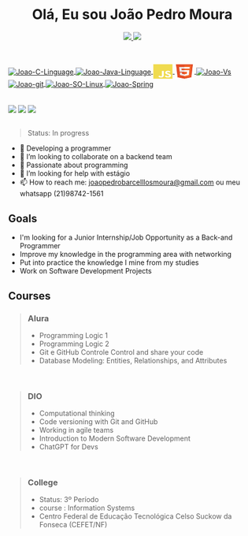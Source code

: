 <h1 align = "center">Olá, Eu sou João Pedro Moura</h1>

<div align="center">
   <a href="https://github.com/JoaoPedroBMoura">
  <img height="150em" src="https://github-readme-stats.vercel.app/api?username=JoaoPedroBMoura&show_icons=true&theme=dark&include_all_commits=true&count_private=true"/>
  <img height="150em" src="https://github-readme-stats.vercel.app/api/top-langs/?username=JoaoPedroBMoura&layout=compact&langs_count=7&theme=dark"/>
</div>

##
 <div style="display: inline_block"><br>
  <img align ="center" alt = "Joao-C-Linguage" height = "30" width src="https://cdn.jsdelivr.net/gh/devicons/devicon/icons/c/c-original.svg">
  <img align ="center" alt = "Joao-Java-Linguage" height = "30" width src="https://cdn.jsdelivr.net/gh/devicons/devicon/icons/java/java-original-wordmark.svg" >
  <img align="center" alt="Joao-Js" height="30" width="40" src="https://raw.githubusercontent.com/devicons/devicon/master/icons/javascript/javascript-plain.svg">
  <img align="center" alt="Joao-HTML" height="30" width="40" src="https://raw.githubusercontent.com/devicons/devicon/master/icons/html5/html5-original.svg">
  
  
    
  <img align ="center" alt = "Joao-Vs" height = "30" width src="https://cdn.jsdelivr.net/gh/devicons/devicon/icons/vscode/vscode-original.svg">
  <img align ="center" alt = "Joao-git" height = "30" width src="https://cdn.jsdelivr.net/gh/devicons/devicon/icons/git/git-plain-wordmark.svg">

  <img align ="center" alt = "Joao-SO-Linux" height = "30" width src="https://cdn.jsdelivr.net/gh/devicons/devicon/icons/linux/linux-plain.svg">
  <img align ="center" alt = "Joao-Spring" height = "30" width src="https://cdn.jsdelivr.net/gh/devicons/devicon/icons/spring/spring-original-wordmark.svg" >
    
 </div>
    
<div> 
<br></br>
  <a href="https://www.instagram.com/jpmoura28/?hl=en" target="_blank"><img src="https://img.shields.io/badge/-Instagram-%23E4405F?style=for-the-badge&logo=instagram&logoColor=white" target="_blank"></a> 
  <a href = "mailto:joaopedrobarcelllosmoura@gmail.com"><img src="https://img.shields.io/badge/-Gmail-%23333?style=for-the-badge&logo=gmail&logoColor=white" target="_blank"></a>
  <a href="https://www.linkedin.com/in/jo%C3%A3o-pedro-barcelllos-moura-5983a823b/overlay/background-image/" target="_blank"><img src="https://img.shields.io/badge/-LinkedIn-%230077B5?style=for-the-badge&logo=linkedin&logoColor=white" target="_blank"></a> 
 
</div>

##

> Status: In progress

- 🌱 Developing a programmer
- 👯 I’m looking to collaborate on a backend team
- 💟 Passionate about programming
- 🤔 I’m looking for help with estágio
- 📫 How to reach me: joaopedrobarcelllosmoura@gmail.com ou meu whatsapp (21)98742-1561

##

<meta charset = "UTF-8">
<h2>Goals</h2>
 
 + I'm looking for a Junior Internship/Job Opportunity as a Back-and Programmer <br>
 + Improve my knowledge in the programming area with networking <br>
 + Put into practice the knowledge I mine from my studies <br>
 + Work on Software Development Projects <br>

## Courses
>  ### Alura
>  + Programming Logic 1
>  + Programming Logic 2
>  + Git e GitHub Controle Control and share your code
>  + Database Modeling: Entities, Relationships, and Attributes

<br> 

>  ### DIO
>  + Computational thinking
>  + Code versioning with Git and GitHub
>  + Working in agile teams
>  + Introduction to Modern Software Development
>  + ChatGPT for Devs

<br>

> ### College
> + Status: 3º Período <br>
> + course : Information Systems <br>
> + Centro Federal de Educação Tecnológica Celso Suckow da Fonseca (CEFET/NF) <br>
